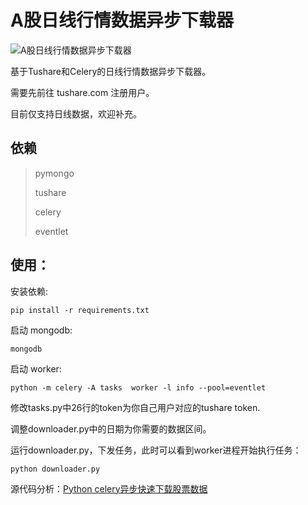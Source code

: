 # A股日线行情数据异步下载器

![A股日线行情数据异步下载器](http://ww1.sinaimg.cn/large/007W6O43gy1gh2niw3jfzg30hs0dc1ky.gif)

基于Tushare和Celery的日线行情数据异步下载器。

需要先前往 tushare.com 注册用户。

目前仅支持日线数据，欢迎补充。

## 依赖

> pymongo
>
> tushare
>
> celery
>
> eventlet
>

## 使用：

安装依赖:

```
pip install -r requirements.txt
```

启动 mongodb:

```
mongodb
```

启动 worker:

```
python -m celery -A tasks  worker -l info --pool=eventlet
```

修改tasks.py中26行的token为你自己用户对应的tushare token.

调整downloader.py中的日期为你需要的数据区间。

运行downloader.py，下发任务，此时可以看到worker进程开始执行任务：

```
python downloader.py
```

源代码分析：[Python celery异步快速下载股票数据](https://pythondict.com/python-data-analyze/python-celery-stock-download/)
